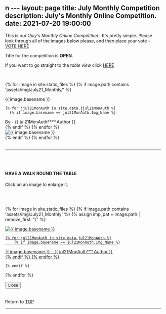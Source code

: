 n  ---
layout: page
title: July Monthly Competition
description: July's Monthly Online Competition.
date: 2021-07-20 19:00:00
---


This is our _'July's Monthly Online Competition'_. It's pretty simple. Please look through all of the images below please, and then place your vote - <a target="_blank" href="https://surveyhero.com/c/424d096d">VOTE HERE</a> 


<p>Title for the competition is <strong>OPEN</strong>. </p> 

If you want to go straight to the *table view* click <a href="#tableView">HERE</a>

<!-- <br>
## !! VOTING IS NOW CLOSED !!
<br> -->

<br>

<!-- This loops through all the images in specified folder -->
{% for image in site.static_files %}
    {% if image.path contains 'assets/img/July21_Monthly/' %}
<div class="Number">{{ image.basename }}</div>

<!-- This runs and checks if there is a matching author in the file -->
    {% for jjul21MonAuth in site.data.jjul21MonAuth %}
      {% if image.basename == jul21MonAuth.Img_Name %}
<div class="subName">By - {{ jul21MonAuth****.Author }}</div>
      {% endif %}
    {% endfor %}


<div>
    <img class="col three Comp_Img" src="{{ site.baseurl }}{{ image.path }}" alt="{{ image.basename }}">
</div>
    {% endif %}
{% endfor %}



<br>
<br>

<hr id="tableView">

<br>
<br>

<div class="col three caption">
    <h4>HAVE A WALK ROUND THE TABLE </h4>
    <p>Click on an image to enlarge it.</p>    
</div>

<br>
<br>


<!-- MASONARY GRID -->
<div class="full-width">
	<div class="grid">

{% for image in site.static_files %}
    {% if image.path contains 'assets/img/July21_Monthly' %}
        {% assign imp_pat = image.path | remove_first: "/" %}
<div class="grid__item" data-size="1280x1280">  
    <a href="{{ site.baseurl }}{{ image.path }}" class="img-wrap" alt="{{ image.basename }}">
        <img src="{{ site.baseurl }}{{ image.path }}" alt="{{ image.basename }}" />

    {% for jul21MonAuth in site.data.jul21MonAuth %}
        {% if image.basename == jul21MonAuth.Img_Name %}
<div class="description description--grid">{{ image.basename }} - {{ jul21MonAuth***.Author }}</div>
        {% endif %}
    {% endfor %}

</a>
</div>

    {% endif %}
{% endfor %}
	</div>

<!-- /grid -->
<div class="preview">
	<button class="action action--close"><i class="fa fa-times"></i><span class="text-hidden">Close</span></button>
	<div class="description description--preview"></div>
</div>
</div>
<!-- MASONARY GRID END -->

<br>
<br>

<div class="col three caption">
    Return to <a href="#top">TOP</a>
</div>

<hr>





